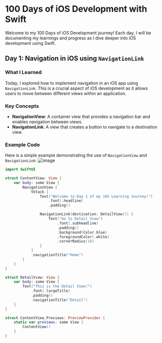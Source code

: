 # 100 Days of iOS Development with Swift

Welcome to my 100 Days of iOS Development journey! Each day, I will be documenting my learnings and progress as I dive deeper into iOS development using Swift. 

## Day 1: Navigation in iOS using `NavigationLink`

### What I Learned
Today, I explored how to implement navigation in an iOS app using `NavigationLink`. This is a crucial aspect of iOS development as it allows users to move between different views within an application.

### Key Concepts
- **NavigationView**: A container view that provides a navigation bar and enables navigation between views.
- **NavigationLink**: A view that creates a button to navigate to a destination view.

### Example Code
Here is a simple example demonstrating the use of `NavigationView` and `NavigationLink`:
![image](https://github.com/arpitvermaofficial/100-days-of-IOS/assets/99536186/b178fc14-f057-454a-9d71-d737cdeac727)


```swift
import SwiftUI

struct ContentView: View {
    var body: some View {
        NavigationView {
            VStack {
                Text("Welcome to Day 1 of my iOS Learning Journey!")
                    .font(.headline)
                    .padding()

                NavigationLink(destination: DetailView()) {
                    Text("Go to Detail View")
                        .font(.subheadline)
                        .padding()
                        .background(Color.blue)
                        .foregroundColor(.white)
                        .cornerRadius(10)
                }
            }
            .navigationTitle("Home")
        }
    }
}

struct DetailView: View {
    var body: some View {
        Text("This is the Detail View!")
            .font(.largeTitle)
            .padding()
            .navigationTitle("Detail")
    }
}

struct ContentView_Previews: PreviewProvider {
    static var previews: some View {
        ContentView()
    }
}


